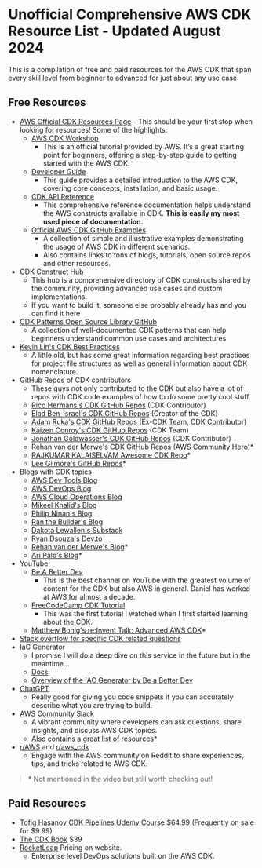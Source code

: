 # Unofficial Comprehensive AWS CDK Resource List - Updated August 2024
<!-- Watch on [YouTube](https://www.youtube.com/@cloudmancer) -->

This is a compilation of free and paid resources for the AWS CDK that span every skill level from beginner to advanced for just about any use case.
## Free Resources
* [AWS Official CDK Resources Page](https://aws.amazon.com/cdk/resources/) - This should be your first stop when looking for resources! Some of the highlights:
    * [AWS CDK Workshop](https://catalog.us-east-1.prod.workshops.aws/workshops/10141411-0192-4021-afa8-2436f3c66bd8/en-US)
      * This is an official tutorial provided by AWS. It’s a great starting point for beginners, offering a step-by-step guide to getting started with the AWS CDK.
    * [Developer Guide](https://docs.aws.amazon.com/cdk/v2/guide/home.html)
      * This guide provides a detailed introduction to the AWS CDK, covering core concepts, installation, and basic usage.
    * [CDK API Reference](https://docs.aws.amazon.com/cdk/api/v2/docs/aws-construct-library.html)
      * This comprehensive reference documentation helps understand the AWS constructs available in CDK. **This is easily my most used piece of documentation.**
    * [Official AWS CDK GitHub Examples](https://github.com/aws-samples/aws-cdk-examples)
      * A collection of simple and illustrative examples demonstrating the usage of AWS CDK in different scenarios.
      * Also contains links to tons of blogs, tutorials, open source repos and other resources.
* [CDK Construct Hub](https://constructs.dev/)
  * This hub is a comprehensive directory of CDK constructs shared by the community, providing advanced use cases and custom implementations.
  * If you want to build it, someone else probably already has and you can find it here
* [CDK Patterns Open Source Library GitHub](https://github.com/cdk-patterns?tab=repositories)
    * A collection of well-documented CDK patterns that can help beginners understand common use cases and architectures
* [Kevin Lin's CDK Best Practices](https://github.com/kevinslin/open-cdk?tab=readme-ov-file#constructs)
    * A little old, but has some great information regarding best practices for project file structures as well as general information about CDK nomenclature.
* GitHub Repos of CDK contributors
    * These guys not only contributed to the CDK but also have a lot of repos with CDK code examples of how to do some pretty cool stuff.
    * [Rico Hermans's CDK GitHub Repos](https://github.com/rix0rrr?tab=repositories&q=cdk&type=&language=&sort=) (CDK Contributor)
    * [Elad Ben-Israel's CDK GitHub Repos](https://github.com/eladb?tab=repositories&q=cdk&type=&language=&sort=) (Creator of the CDK)
    * [Adam Ruka's CDK GitHub Repos](https://github.com/skinny85?tab=repositories&q=cdk&type=&language=&sort=) (Ex-CDK Team, CDK Contributor)
    * [Kaizen Conroy's CDK GitHub Repos](https://github.com/kaizencc?tab=repositories&q=cdk&type=&language=&sort=) (CDK Team)
    * [Jonathan Goldwasser's CDK GitHub Repos](https://github.com/jogold?tab=repositories&q=cdk&type=&language=&sort=) (CDK Contributor)
    * [Rehan van der Merwe's CDK GitHub Repos](https://github.com/rehanvdm?tab=repositories&q=cdk&type=&language=&sort=) (AWS Community Hero)*
    * [RAJKUMAR KALAISELVAM Awesome CDK Repo](https://github.com/kalaiser/awesome-cdk)*
    * [Lee Gilmore's GitHub Repos](https://github.com/leegilmorecode?tab=repositories&q=&type=&language=&sort=)*
* Blogs with CDK topics
    * [AWS Dev Tools Blog](https://aws.amazon.com/blogs/developer/tag/aws-cdk/)
    * [AWS DevOps Blog](https://aws.amazon.com/blogs/devops/tag/aws-cdk/)
    * [AWS Cloud Operations Blog](https://aws.amazon.com/blogs/mt/tag/aws-cdk/)
    * [Mikeel Khalid's Blog](https://blog.mikaeels.com/series/aws-cdk)
    * [Philip Ninan's Blog](https://blog.phillipninan.com/series/aws-cdk)
    * [Ran the Builder's Blog](https://www.ranthebuilder.cloud/blog/categories/cdk)
    * [Dakota Lewallen's Substack](https://substack.com/@dakotalewallen)
    * [Ryan Dsouza's Dev.to](https://dev.to/ryands17)
    * [Rehan van der Merwe's Blog](https://rehanvdm.com/blog/aws-cdk-starter-configuration-multiple-environments-cicd)*
    * [Ari Palo's Blog](https://aripalo.technology/blog/)*
* YouTube
    * [Be A Better Dev](https://www.youtube.com/@BeABetterDev)
        * This is the best channel on YouTube with the greatest volume of content for the CDK but also AWS in general. Daniel has worked at AWS for almost a decade.
    * [FreeCodeCamp CDK Tutorial](https://www.youtube.com/watch?v=T-H4nJQyMig)
        * This was the first tutorial I watched when I first started  learning about the CDK.
    * [Matthew Bonig's re:Invent Talk: Advanced AWS CDK](https://www.youtube.com/watch?v=Wzawix9bMAE)*
* [Stack overflow for specific CDK related questions](https://stackoverflow.com/questions/tagged/aws-cdk)
* IaC Generator
  * I promise I will do a deep dive on this service in the future but in the meantime...
  * [Docs](https://docs.aws.amazon.com/AWSCloudFormation/latest/UserGuide/generate-IaC.html)
  * [Overview of the IAC Generator by Be a Better Dev](https://www.youtube.com/watch?v=zyT4y-rfu7s)
* [ChatGPT](https://chatgpt.com/)
    * Really good for giving you code snippets if you can accurately describe what you are trying to build.
* [AWS Community Slack](https://cdk.dev/)
    * A vibrant community where developers can ask questions, share insights, and discuss AWS CDK topics.
    * [Also contains a great list of resources](https://cdk.dev/resources)*
* [r/AWS](https://www.reddit.com/r/aws/) and [r/aws_cdk](https://reddit.com/r/aws_cdk/)
    * Engage with the AWS community on Reddit to share experiences, tips, and tricks related to AWS CDK.

> **_*_** Not mentioned in the video but still worth checking out!

## Paid Resources
* [Tofig Hasanov CDK Pipelines Udemy Course](https://www.udemy.com/course/create-continuous-delivery-pipelines-on-aws-using-cdk/) \$64.99 (Frequently on sale for $9.99)
* [The CDK Book](https://taimos.gumroad.com/l/cdkbook) $39
* [RocketLeap](https://www.rocketleap.dev/) Pricing on website.
  * Enterprise level DevOps solutions built on the AWS CDK.
